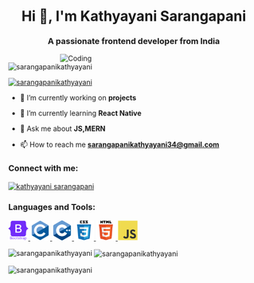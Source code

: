 <h1 align="center">Hi 👋, I'm Kathyayani Sarangapani</h1>
<h3 align="center">A passionate frontend developer from India</h3>
<img align="right" alt="Coding" width="400" src="https://gifdb.com/images/high/umiko-ahagon-desktop-programming-eg5f8g2281ekfhde.webp">
<p align="left"> <img src="https://komarev.com/ghpvc/?username=sarangapanikathyayani&label=Profile%20views&color=0e75b6&style=flat" alt="sarangapanikathyayani" /> </p>

<p align="left"> <a href="https://github.com/ryo-ma/github-profile-trophy"><img src="https://github-profile-trophy.vercel.app/?username=sarangapanikathyayani" alt="sarangapanikathyayani" /></a> </p>

- 🔭 I’m currently working on **projects**

- 🌱 I’m currently learning **React Native**

- 💬 Ask me about **JS,MERN**

- 📫 How to reach me **sarangapanikathyayani34@gmail.com**

<h3 align="left">Connect with me:</h3>
<p align="left">
<a href="https://linkedin.com/in/kathyayani sarangapani" target="blank"><img align="center" src="https://raw.githubusercontent.com/rahuldkjain/github-profile-readme-generator/master/src/images/icons/Social/linked-in-alt.svg" alt="kathyayani sarangapani" height="30" width="40" /></a>
</p>

<h3 align="left">Languages and Tools:</h3>
<p align="left"> <a href="https://getbootstrap.com" target="_blank" rel="noreferrer"> <img src="https://raw.githubusercontent.com/devicons/devicon/master/icons/bootstrap/bootstrap-plain-wordmark.svg" alt="bootstrap" width="40" height="40"/> </a> <a href="https://www.cprogramming.com/" target="_blank" rel="noreferrer"> <img src="https://raw.githubusercontent.com/devicons/devicon/master/icons/c/c-original.svg" alt="c" width="40" height="40"/> </a> <a href="https://www.w3schools.com/cpp/" target="_blank" rel="noreferrer"> <img src="https://raw.githubusercontent.com/devicons/devicon/master/icons/cplusplus/cplusplus-original.svg" alt="cplusplus" width="40" height="40"/> </a> <a href="https://www.w3schools.com/css/" target="_blank" rel="noreferrer"> <img src="https://raw.githubusercontent.com/devicons/devicon/master/icons/css3/css3-original-wordmark.svg" alt="css3" width="40" height="40"/> </a> <a href="https://www.w3.org/html/" target="_blank" rel="noreferrer"> <img src="https://raw.githubusercontent.com/devicons/devicon/master/icons/html5/html5-original-wordmark.svg" alt="html5" width="40" height="40"/> </a> <a href="https://developer.mozilla.org/en-US/docs/Web/JavaScript" target="_blank" rel="noreferrer"> <img src="https://raw.githubusercontent.com/devicons/devicon/master/icons/javascript/javascript-original.svg" alt="javascript" width="40" height="40"/> </a> </p>

<p><img align="left" src="https://github-readme-stats.vercel.app/api/top-langs?username=sarangapanikathyayani&show_icons=true&locale=en&layout=compact" alt="sarangapanikathyayani" /></p>

<p>&nbsp;<img align="center" src="https://github-readme-stats.vercel.app/api?username=sarangapanikathyayani&show_icons=true&locale=en" alt="sarangapanikathyayani" /></p>

<p><img align="center" src="https://github-readme-streak-stats.herokuapp.com/?user=sarangapanikathyayani&" alt="sarangapanikathyayani" /></p>

